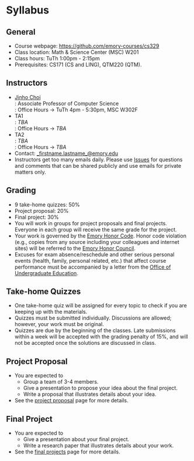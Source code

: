 # Syllabus

## General

* Course webpage: https://github.com/emory-courses/cs329
* Class location: Math & Science Center (MSC) W201
* Class hours: TuTh 1:00pm - 2:15pm
* Prerequisites: CS171 (CS and LING), QTM220 (QTM).

## Instructors

* [Jinho Choi](http://cs.emory.edu/~choi) <br>
  : Associate Professor of Computer Science<br>
  : Office Hours &rarr; TuTh 4pm - 5:30pm, MSC W302F
* TA1<br>
  : _TBA_<br>
  : Office Hours &rarr; _TBA_
* TA2<br>
  : _TBA_<br>
  : Office Hours &rarr; _TBA_
* Contact: _firstname.lastname_@emory.edu
* Instructors get too many emails daily. Please use [Issues](issue_guidelines.md) for questions and comments that can be shared publicly and use emails for private matters only.


## Grading

* 9 take-home quizzes: 50%
* Project proposal: 20%
* Final project: 30%
* You will work in groups for project proposals and final projects. Everyone in each group will receive the same grade for the project.
* Your work is governed by the [Emory Honor Code](http://catalog.college.emory.edu/academic/policies-regulations/honor-code.html). Honor code violation (e.g., copies from any source including your colleagues and internet sites) will be referred to the [Emory Honor Council](http://college.emory.edu/oue/current-students/honor-council.html).
* Excuses for exam absence/reschedule and other serious personal events (health, family, personal related, etc.) that affect course performance must be accompanied by a letter from the [Office of Undergraduate Education](http://college.emory.edu/home/administration/office/undergraduate/).

## Take-home Quizzes

* One take-home quiz will be assigned for every topic to check if you are keeping up with the materials.
* Quizzes must be submitted individually. Discussions are allowed; however, your work must be original.
* Quizzes are due by the beginning of the classes. Late submissions within a week will be accepted with the grading penalty of 15%, and will not be accepted once the solutions are discussed in class.

## Project Proposal

* You are expected to
  * Group a team of 3-4 members.
  * Give a presentation to propose your idea about the final project.
  * Write a proposal that illustrates details about your idea.
* See the [project proposal](project-proposal.md) page for more details.

## Final Project

* You are expected to
  * Give a presentation about your final project.
  * Write a research paper that illustrates details about your work.
* See the [final projects](final-project.md) page for more details.
